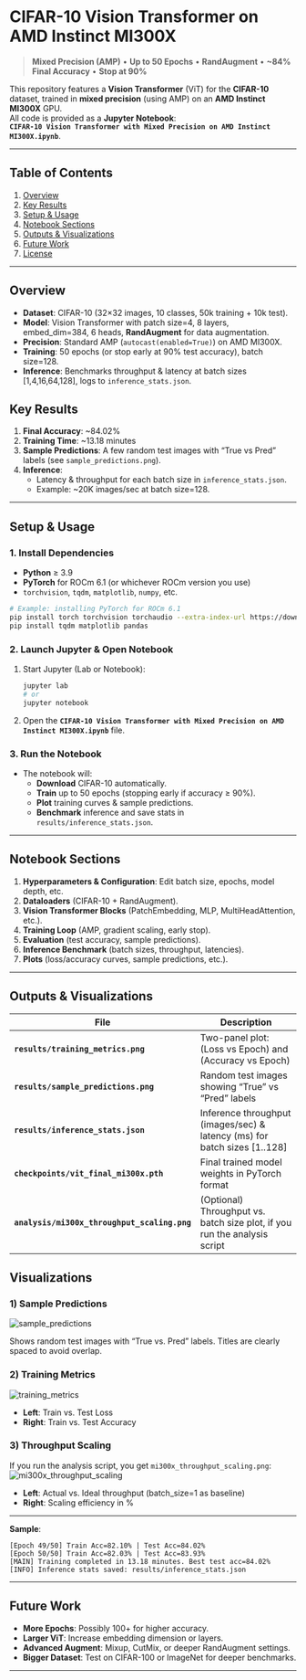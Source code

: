 
# CIFAR-10 Vision Transformer on AMD Instinct MI300X

> **Mixed Precision (AMP)** • **Up to 50 Epochs** • **RandAugment** • **\~84% Final Accuracy** • **Stop at 90%**

This repository features a **Vision Transformer** (ViT) for the **CIFAR-10** dataset, trained in **mixed precision** (using AMP) on an **AMD Instinct MI300X** GPU.  
All code is provided as a **Jupyter Notebook**:  
**`CIFAR-10 Vision Transformer with Mixed Precision on AMD Instinct MI300X.ipynb`**.

---

## Table of Contents

1. [Overview](#overview)  
2. [Key Results](#key-results)  
3. [Setup & Usage](#setup--usage)  
4. [Notebook Sections](#notebook-sections)  
5. [Outputs & Visualizations](#outputs--visualizations)  
6. [Future Work](#future-work)  
7. [License](#license)

---

## Overview

- **Dataset**: CIFAR-10 (32×32 images, 10 classes, 50k training + 10k test).  
- **Model**: Vision Transformer with patch size=4, 8 layers, embed_dim=384, 6 heads, **RandAugment** for data augmentation.  
- **Precision**: Standard AMP (`autocast(enabled=True)`) on AMD MI300X.  
- **Training**: 50 epochs (or stop early at 90% test accuracy), batch size=128.  
- **Inference**: Benchmarks throughput & latency at batch sizes [1,4,16,64,128], logs to `inference_stats.json`.  

## Key Results

1. **Final Accuracy**: ~84.02%  
2. **Training Time**: ~13.18 minutes  
3. **Sample Predictions**: A few random test images with “True vs Pred” labels (see `sample_predictions.png`).  
4. **Inference**:  
   - Latency & throughput for each batch size in `inference_stats.json`.  
   - Example: ~20K images/sec at batch size=128.

---

## Setup & Usage

### 1. Install Dependencies

- **Python** ≥ 3.9  
- **PyTorch** for ROCm 6.1 (or whichever ROCm version you use)  
- `torchvision`, `tqdm`, `matplotlib`, `numpy`, etc.


```bash
# Example: installing PyTorch for ROCm 6.1
pip install torch torchvision torchaudio --extra-index-url https://download.pytorch.org/whl/rocm6.1
pip install tqdm matplotlib pandas
```

### 2. Launch Jupyter & Open Notebook

1. Start Jupyter (Lab or Notebook):
   ```bash
   jupyter lab
   # or
   jupyter notebook
   ```
2. Open the **`CIFAR-10 Vision Transformer with Mixed Precision on AMD Instinct MI300X.ipynb`** file.

### 3. Run the Notebook

- The notebook will:
  - **Download** CIFAR-10 automatically.
  - **Train** up to 50 epochs (stopping early if accuracy ≥ 90%).  
  - **Plot** training curves & sample predictions.  
  - **Benchmark** inference and save stats in `results/inference_stats.json`.  

---

## Notebook Sections

1. **Hyperparameters & Configuration**: Edit batch size, epochs, model depth, etc.  
2. **Dataloaders** (CIFAR-10 + RandAugment).  
3. **Vision Transformer Blocks** (PatchEmbedding, MLP, MultiHeadAttention, etc.).  
4. **Training Loop** (AMP, gradient scaling, early stop).  
5. **Evaluation** (test accuracy, sample predictions).  
6. **Inference Benchmark** (batch sizes, throughput, latencies).  
7. **Plots** (loss/accuracy curves, sample predictions, etc.).

---

## Outputs & Visualizations

| **File**                             | **Description**                                                            |
|--------------------------------------|----------------------------------------------------------------------------|
| **`results/training_metrics.png`**   | Two-panel plot: (Loss vs Epoch) and (Accuracy vs Epoch)                    |
| **`results/sample_predictions.png`** | Random test images showing “True” vs “Pred” labels                         |
| **`results/inference_stats.json`**   | Inference throughput (images/sec) & latency (ms) for batch sizes [1..128]  |
| **`checkpoints/vit_final_mi300x.pth`** | Final trained model weights in PyTorch format                              |
| **`analysis/mi300x_throughput_scaling.png`** | (Optional) Throughput vs. batch size plot, if you run the analysis script |

## Visualizations

### 1) Sample Predictions


![sample_predictions](https://github.com/user-attachments/assets/de94dc86-168d-43f9-a109-cf4095c37bda)



Shows random test images with “True vs. Pred” labels. Titles are clearly spaced to avoid overlap.

### 2) Training Metrics

![training_metrics](https://github.com/user-attachments/assets/2d359bf8-6298-430a-b6e8-c57037ce42a7)

- **Left**: Train vs. Test Loss  
- **Right**: Train vs. Test Accuracy  

### 3) Throughput Scaling

If you run the analysis script, you get `mi300x_throughput_scaling.png`:
![mi300x_throughput_scaling](https://github.com/user-attachments/assets/fb77902c-a830-4c81-bf8f-c0feb2bf5fdd)


- **Left**: Actual vs. Ideal throughput (batch_size=1 as baseline)  
- **Right**: Scaling efficiency in %

---

**Sample**:
```
[Epoch 49/50] Train Acc=82.10% | Test Acc=84.02%
[Epoch 50/50] Train Acc=82.03% | Test Acc=83.93%
[MAIN] Training completed in 13.18 minutes. Best test acc=84.02%
[INFO] Inference stats saved: results/inference_stats.json
```

---

## Future Work

- **More Epochs**: Possibly 100+ for higher accuracy.  
- **Larger ViT**: Increase embedding dimension or layers.  
- **Advanced Augment**: Mixup, CutMix, or deeper RandAugment settings.  
- **Bigger Dataset**: Test on CIFAR-100 or ImageNet for deeper benchmarks.

---




